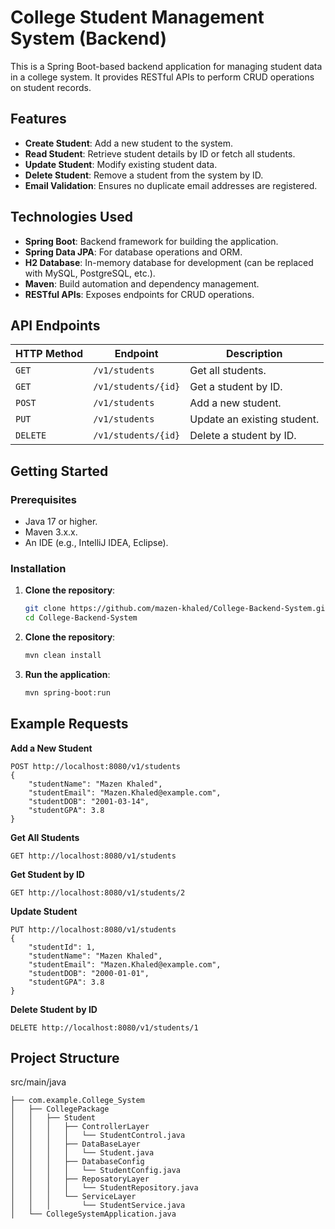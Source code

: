 # College Student Management System (Backend)

This is a Spring Boot-based backend application for managing student data in a college system. It provides RESTful APIs to perform CRUD operations on student records.

## Features

- **Create Student**: Add a new student to the system.
- **Read Student**: Retrieve student details by ID or fetch all students.
- **Update Student**: Modify existing student data.
- **Delete Student**: Remove a student from the system by ID.
- **Email Validation**: Ensures no duplicate email addresses are registered.

## Technologies Used

- **Spring Boot**: Backend framework for building the application.
- **Spring Data JPA**: For database operations and ORM.
- **H2 Database**: In-memory database for development (can be replaced with MySQL, PostgreSQL, etc.).
- **Maven**: Build automation and dependency management.
- **RESTful APIs**: Exposes endpoints for CRUD operations.

## API Endpoints

| HTTP Method | Endpoint                | Description                              |
|-------------|-------------------------|------------------------------------------|
| `GET`       | `/v1/students`          | Get all students.                        |
| `GET`       | `/v1/students/{id}`     | Get a student by ID.                     |
| `POST`      | `/v1/students`          | Add a new student.                       |
| `PUT`       | `/v1/students`          | Update an existing student.              |
| `DELETE`    | `/v1/students/{id}`     | Delete a student by ID.                  |

## Getting Started

### Prerequisites

- Java 17 or higher.
- Maven 3.x.x.
- An IDE (e.g., IntelliJ IDEA, Eclipse).

### Installation

1. **Clone the repository**:
   ```bash
   git clone https://github.com/mazen-khaled/College-Backend-System.git
   cd College-Backend-System
   
2. **Clone the repository**:
   ```bash
   mvn clean install
   
3. **Run the application**:
   ```bash
   mvn spring-boot:run

## Example Requests
**Add a New Student**
```HTTP
POST http://localhost:8080/v1/students
{
    "studentName": "Mazen Khaled",
    "studentEmail": "Mazen.Khaled@example.com",
    "studentDOB": "2001-03-14",
    "studentGPA": 3.8
}
```

**Get All Students**
```HTTP
GET http://localhost:8080/v1/students
```

**Get Student by ID**
```HTTP
GET http://localhost:8080/v1/students/2
```

**Update Student**
```HTTP
PUT http://localhost:8080/v1/students
{
    "studentId": 1,
    "studentName": "Mazen Khaled",
    "studentEmail": "Mazen.Khaled@example.com",
    "studentDOB": "2000-01-01",
    "studentGPA": 3.8
}
```
**Delete Student by ID**
```HTTP 
DELETE http://localhost:8080/v1/students/1
```

## Project Structure
src/main/java
```
├── com.example.College_System
│   ├── CollegePackage
│   │   ├── Student
│   │   │   ├── ControllerLayer
│   │   │   │   └── StudentControl.java
│   │   │   ├── DataBaseLayer
│   │   │   │   └── Student.java
│   │   │   ├── DatabaseConfig
│   │   │   │   └── StudentConfig.java
│   │   │   ├── ReposatoryLayer
│   │   │   │   └── StudentRepository.java
│   │   │   └── ServiceLayer
│   │   │       └── StudentService.java
│   └── CollegeSystemApplication.java
